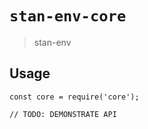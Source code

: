 # `stan-env-core`

> stan-env 

## Usage

```
const core = require('core');

// TODO: DEMONSTRATE API
```
